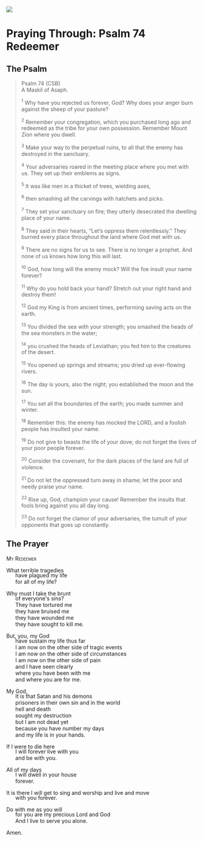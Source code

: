 <img class="intro-right" src="/images/art-paris-psalter.jpg">

<style>
  li {list-style-type: none;}
  p + ul {
    margin-top: -18px;
}
</style>

# Praying Through: Psalm 74 Redeemer

## The Psalm

>Psalm 74 (CSB)  
><sup></sup> A Maskil of Asaph. 
>
><sup>1</sup> Why have you rejected us forever, God? Why does your anger burn against the sheep of your pasture? 
>
><sup>2</sup> Remember your congregation, which you purchased long ago and redeemed as the tribe for your own possession. Remember Mount Zion where you dwell. 
>
><sup>3</sup> Make your way to the perpetual ruins, to all that the enemy has destroyed in the sanctuary. 
>
><sup>4</sup> Your adversaries roared in the meeting place where you met with us. They set up their emblems as signs. 
>
><sup>5</sup> It was like men in a thicket of trees, wielding axes, 
>
><sup>6</sup> then smashing all the carvings with hatchets and picks. 
>
><sup>7</sup> They set your sanctuary on fire; they utterly desecrated the dwelling place of your name. 
>
><sup>8</sup> They said in their hearts, “Let’s oppress them relentlessly.” They burned every place throughout the land where God met with us. 
>
><sup>9</sup> There are no signs for us to see. There is no longer a prophet. And none of us knows how long this will last. 
>
><sup>10</sup> God, how long will the enemy mock? Will the foe insult your name forever? 
>
><sup>11</sup> Why do you hold back your hand? Stretch out your right hand and destroy them! 
>
><sup>12</sup> God my King is from ancient times, performing saving acts on the earth. 
>
><sup>13</sup> You divided the sea with your strength; you smashed the heads of the sea monsters in the water; 
>
><sup>14</sup> you crushed the heads of Leviathan; you fed him to the creatures of the desert. 
>
><sup>15</sup> You opened up springs and streams; you dried up ever-flowing rivers. 
>
><sup>16</sup> The day is yours, also the night; you established the moon and the sun. 
>
><sup>17</sup> You set all the boundaries of the earth; you made summer and winter. 
>
><sup>18</sup> Remember this: the enemy has mocked the LORD, and a foolish people has insulted your name. 
>
><sup>19</sup> Do not give to beasts the life of your dove; do not forget the lives of your poor people forever. 
>
><sup>20</sup> Consider the covenant, for the dark places of the land are full of violence. 
>
><sup>21</sup> Do not let the oppressed turn away in shame; let the poor and needy praise your name. 
>
><sup>22</sup> Rise up, God, champion your cause! Remember the insults that fools bring against you all day long. 
>
><sup>23</sup> Do not forget the clamor of your adversaries, the tumult of your opponents that goes up constantly.

## The Prayer

<div style="font-variant: small-caps;">
My Redeemer
</div>

What terrible tragedies  
* have plagued my life  
* for all of my life?

Why must I take the brunt  
* of everyone's sins?
* They have tortured me  
* they have bruised me  
* they have wounded me  
* they have sought to kill me.

But, you, my God  
* have sustain my life thus far  
* I am now on the other side of tragic events  
* I am now on the other side of circumstances  
* I am now on the other side of pain  
* and I have seen clearly  
* where you have been with me  
* and where you are for me.

My God,
* It is that Satan and his demons  
* prisoners in their own sin and in the world  
* hell and death  
* sought my destruction  
* but I am not dead yet  
* because you have number my days  
* and my life is in your hands.

If I were to die here  
* I will forever live with you  
* and be with you.

All of my days  
* I will dwell in your house  
* forever.

It is there I will get to sing and worship and live and move  
* with you forever.

Do with me as you will  
* for you are my precious Lord and God  
* And I live to serve you alone.

Amen.
